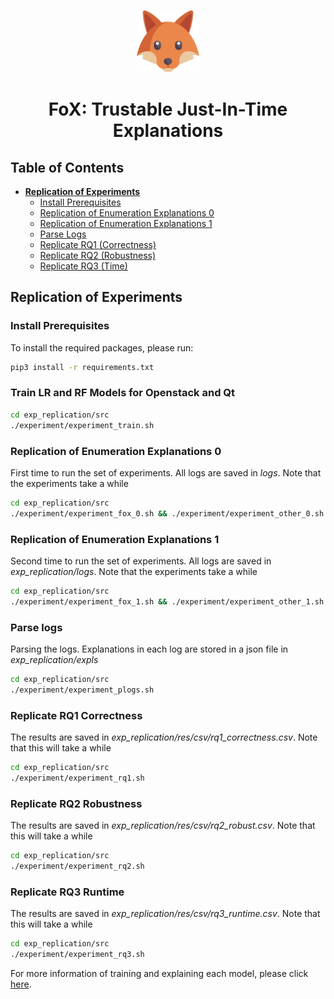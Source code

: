 <p align="center">
<img src="img/logo.png" width="100" height="100">
 
<div align="center">
<h1>
    <b>
     FoX: Trustable Just-In-Time Explanations
    </b>
</h1>
</div>

</p>

## Table of Contents
* **[Replication of Experiments](#replication-of-experiments)**
  * [Install Prerequisites](#install-prerequisites)
  * [Replication of Enumeration Explanations 0](#replication-of-enumeration-explanations-0)
  * [Replication of Enumeration Explanations 1](#replication-of-enumeration-explanations-1)
  * [Parse Logs](#parse-logs)
  * [Replicate RQ1 (Correctness)](#replicate-rq1-correctness)
  * [Replicate RQ2 (Robustness)](#replicate-rq2-robustness)
  * [Replicate RQ3 (Time)](#replicate-rq3-runtime)

## Replication of Experiments

### Install Prerequisites
To install the required packages, please run:
```bash
pip3 install -r requirements.txt
```

### Train LR and RF Models for Openstack and Qt
```bash
cd exp_replication/src
./experiment/experiment_train.sh
```

### Replication of Enumeration Explanations 0
First time to run the set of experiments. All logs are saved in *logs*. Note that the experiments take a while
```bash
cd exp_replication/src
./experiment/experiment_fox_0.sh && ./experiment/experiment_other_0.sh
```

### Replication of Enumeration Explanations 1
Second time to run the set of experiments. All logs are saved in *exp_replication/logs*. Note that the experiments take a while
```bash
cd exp_replication/src
./experiment/experiment_fox_1.sh && ./experiment/experiment_other_1.sh
```

### Parse logs
Parsing the logs. Explanations in each log are stored in a json file in *exp_replication/expls*
```bash
cd exp_replication/src
./experiment/experiment_plogs.sh
```

### Replicate RQ1 Correctness
The results are saved in *exp_replication/res/csv/rq1_correctness.csv*. Note that this will take a while
```bash
cd exp_replication/src
./experiment/experiment_rq1.sh
```

### Replicate RQ2 Robustness
The results are saved in *exp_replication/res/csv/rq2_robust.csv*. Note that this will take a while
```bash
cd exp_replication/src
./experiment/experiment_rq2.sh
```

### Replicate RQ3 Runtime
The results are saved in *exp_replication/res/csv/rq3_runtime.csv*. Note that this will take a while
```bash
cd exp_replication/src
./experiment/experiment_rq3.sh
```

For more information of training and explaining each model, please click [here](https://github.com/trustablefox/exp_replication/tree/main/exp_replication/src).
